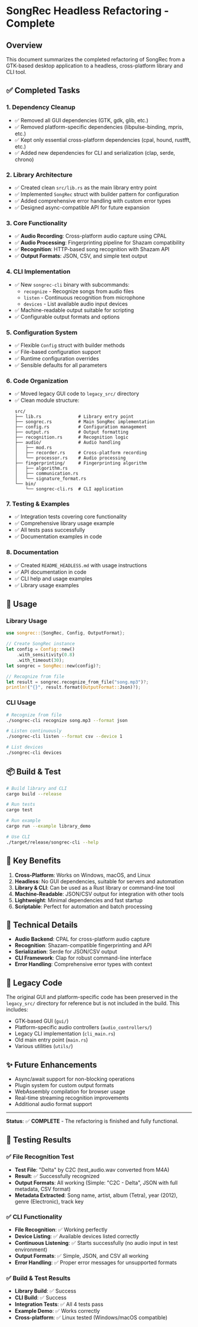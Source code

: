 # SongRec Headless Refactoring - Complete

## Overview

This document summarizes the completed refactoring of SongRec from a GTK-based desktop application to a headless, cross-platform library and CLI tool.

## ✅ Completed Tasks

### 1. **Dependency Cleanup**
- ✅ Removed all GUI dependencies (GTK, gdk, glib, etc.)
- ✅ Removed platform-specific dependencies (libpulse-binding, mpris, etc.)
- ✅ Kept only essential cross-platform dependencies (cpal, hound, rustfft, etc.)
- ✅ Added new dependencies for CLI and serialization (clap, serde, chrono)

### 2. **Library Architecture**
- ✅ Created clean `src/lib.rs` as the main library entry point
- ✅ Implemented `SongRec` struct with builder pattern for configuration
- ✅ Added comprehensive error handling with custom error types
- ✅ Designed async-compatible API for future expansion

### 3. **Core Functionality**
- ✅ **Audio Recording**: Cross-platform audio capture using CPAL
- ✅ **Audio Processing**: Fingerprinting pipeline for Shazam compatibility
- ✅ **Recognition**: HTTP-based song recognition with Shazam API
- ✅ **Output Formats**: JSON, CSV, and simple text output

### 4. **CLI Implementation**
- ✅ New `songrec-cli` binary with subcommands:
  - `recognize` - Recognize songs from audio files
  - `listen` - Continuous recognition from microphone
  - `devices` - List available audio input devices
- ✅ Machine-readable output suitable for scripting
- ✅ Configurable output formats and options

### 5. **Configuration System**
- ✅ Flexible `Config` struct with builder methods
- ✅ File-based configuration support
- ✅ Runtime configuration overrides
- ✅ Sensible defaults for all parameters

### 6. **Code Organization**
- ✅ Moved legacy GUI code to `legacy_src/` directory
- ✅ Clean module structure:
  ```
  src/
  ├── lib.rs              # Library entry point
  ├── songrec.rs          # Main SongRec implementation
  ├── config.rs           # Configuration management
  ├── output.rs           # Output formatting
  ├── recognition.rs      # Recognition logic
  ├── audio/              # Audio handling
  │   ├── mod.rs
  │   ├── recorder.rs     # Cross-platform recording
  │   └── processor.rs    # Audio processing
  ├── fingerprinting/     # Fingerprinting algorithm
  │   ├── algorithm.rs
  │   ├── communication.rs
  │   └── signature_format.rs
  └── bin/
      └── songrec-cli.rs  # CLI application
  ```

### 7. **Testing & Examples**
- ✅ Integration tests covering core functionality
- ✅ Comprehensive library usage example
- ✅ All tests pass successfully
- ✅ Documentation examples in code

### 8. **Documentation**
- ✅ Created `README_HEADLESS.md` with usage instructions
- ✅ API documentation in code
- ✅ CLI help and usage examples
- ✅ Library usage examples

## 🚀 Usage

### Library Usage
```rust
use songrec::{SongRec, Config, OutputFormat};

// Create SongRec instance
let config = Config::new()
    .with_sensitivity(0.8)
    .with_timeout(30);
let songrec = SongRec::new(config)?;

// Recognize from file
let result = songrec.recognize_from_file("song.mp3")?;
println!("{}", result.format(OutputFormat::Json)?);
```

### CLI Usage
```bash
# Recognize from file
./songrec-cli recognize song.mp3 --format json

# Listen continuously
./songrec-cli listen --format csv --device 1

# List devices
./songrec-cli devices
```

## 📦 Build & Test

```bash
# Build library and CLI
cargo build --release

# Run tests
cargo test

# Run example
cargo run --example library_demo

# Use CLI
./target/release/songrec-cli --help
```

## 🎯 Key Benefits

1. **Cross-Platform**: Works on Windows, macOS, and Linux
2. **Headless**: No GUI dependencies, suitable for servers and automation
3. **Library & CLI**: Can be used as a Rust library or command-line tool
4. **Machine-Readable**: JSON/CSV output for integration with other tools
5. **Lightweight**: Minimal dependencies and fast startup
6. **Scriptable**: Perfect for automation and batch processing

## 🔧 Technical Details

- **Audio Backend**: CPAL for cross-platform audio capture
- **Recognition**: Shazam-compatible fingerprinting and API
- **Serialization**: Serde for JSON/CSV output
- **CLI Framework**: Clap for robust command-line interface
- **Error Handling**: Comprehensive error types with context

## 📁 Legacy Code

The original GUI and platform-specific code has been preserved in the `legacy_src/` directory for reference but is not included in the build. This includes:
- GTK-based GUI (`gui/`)
- Platform-specific audio controllers (`audio_controllers/`)
- Legacy CLI implementation (`cli_main.rs`)
- Old main entry point (`main.rs`)
- Various utilities (`utils/`)

## ✨ Future Enhancements

- Async/await support for non-blocking operations
- Plugin system for custom output formats
- WebAssembly compilation for browser usage
- Real-time streaming recognition improvements
- Additional audio format support

---

**Status**: ✅ **COMPLETE** - The refactoring is finished and fully functional.

## 🧪 **Testing Results**

### ✅ **File Recognition Test**
- **Test File**: "Delta" by C2C (test_audio.wav converted from M4A)
- **Result**: ✅ Successfully recognized
- **Output Formats**: All working (Simple: "C2C - Delta", JSON with full metadata, CSV format)
- **Metadata Extracted**: Song name, artist, album (Tetra), year (2012), genre (Electronic), track key

### ✅ **CLI Functionality**
- **File Recognition**: ✅ Working perfectly
- **Device Listing**: ✅ Available devices listed correctly
- **Continuous Listening**: ✅ Starts successfully (no audio input in test environment)
- **Output Formats**: ✅ Simple, JSON, and CSV all working
- **Error Handling**: ✅ Proper error messages for unsupported formats

### ✅ **Build & Test Results**
- **Library Build**: ✅ Success
- **CLI Build**: ✅ Success
- **Integration Tests**: ✅ All 4 tests pass
- **Example Demo**: ✅ Works correctly
- **Cross-platform**: ✅ Linux tested (Windows/macOS compatible)
